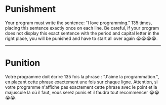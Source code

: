 # Punishment

Your program must write the sentence: "I love programming." 135 times, 
placing this sentence exactly once on each line. 
Be careful, if your program does not display this exact sentence with the period and 
capital letter in the right place, you will be punished and have to start all over again 😭😭😭😭.

---

# Punition

Votre programme doit écrire 135 fois la phrase : "J'aime la programmation.", 
en plaçant cette phrase exactement une fois sur chaque ligne. 
Attention, si votre programme n'affiche pas exactement cette phrase avec le point et 
la majuscule là où il faut, vous serez punis et il faudra tout recommencer 😭😭😭😭.
